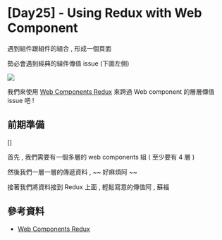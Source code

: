 # [Day25] - Using Redux with Web Component

遇到組件跟組件的組合 , 形成一個頁面

勢必會遇到經典的組件傳值 issue (下圖左側)

![](https://i.imgur.com/64cAf1P.png)

我們來使用 [Web Components Redux](https://github.com/sheeshpaul/webcomponents-redux) 來跨過 Web component 的層層傳值 issue 吧 !

## 前期準備

[]

首先 , 我們需要有一個多層的 web components 組 ( 至少要有 4 層 )

然後我們一層一層的傳遞資料 , ~~ 好麻煩阿 ~~

接著我們將資料接到 Redux 上面 , 輕鬆寫意的傳值阿 , 蘇福

## 參考資料

- [Web Components Redux](https://github.com/sheeshpaul/webcomponents-redux)
